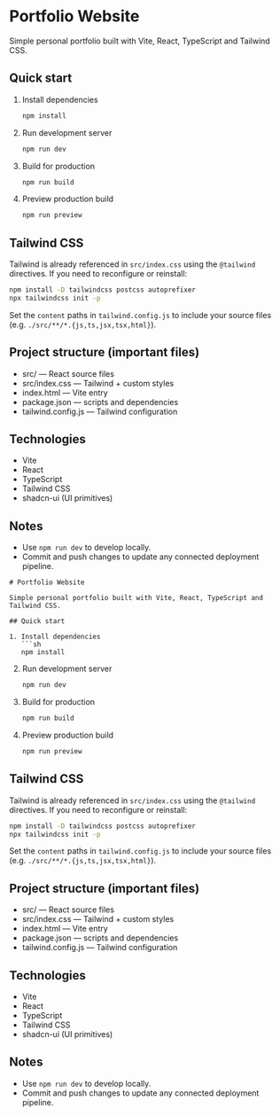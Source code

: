 # Portfolio Website

Simple personal portfolio built with Vite, React, TypeScript and Tailwind CSS.

## Quick start

1. Install dependencies
   ```sh
   npm install
   ```

2. Run development server
   ```sh
   npm run dev
   ```

3. Build for production
   ```sh
   npm run build
   ```

4. Preview production build
   ```sh
   npm run preview
   ```

## Tailwind CSS

Tailwind is already referenced in `src/index.css` using the `@tailwind` directives. If you need to reconfigure or reinstall:

```sh
npm install -D tailwindcss postcss autoprefixer
npx tailwindcss init -p
```

Set the `content` paths in `tailwind.config.js` to include your source files (e.g. `./src/**/*.{js,ts,jsx,tsx,html}`).

## Project structure (important files)

- src/ — React source files
- src/index.css — Tailwind + custom styles
- index.html — Vite entry
- package.json — scripts and dependencies
- tailwind.config.js — Tailwind configuration

## Technologies

- Vite
- React
- TypeScript
- Tailwind CSS
- shadcn-ui (UI primitives)

## Notes

- Use `npm run dev` to develop locally.
- Commit and push changes to update any connected deployment pipeline.

```// filepath: c:\Users\Fenet\Desktop\myproject\myport\portfolio-website\README.md
# Portfolio Website

Simple personal portfolio built with Vite, React, TypeScript and Tailwind CSS.

## Quick start

1. Install dependencies
   ```sh
   npm install
   ```

2. Run development server
   ```sh
   npm run dev
   ```

3. Build for production
   ```sh
   npm run build
   ```

4. Preview production build
   ```sh
   npm run preview
   ```

## Tailwind CSS

Tailwind is already referenced in `src/index.css` using the `@tailwind` directives. If you need to reconfigure or reinstall:

```sh
npm install -D tailwindcss postcss autoprefixer
npx tailwindcss init -p
```

Set the `content` paths in `tailwind.config.js` to include your source files (e.g. `./src/**/*.{js,ts,jsx,tsx,html}`).

## Project structure (important files)

- src/ — React source files
- src/index.css — Tailwind + custom styles
- index.html — Vite entry
- package.json — scripts and dependencies
- tailwind.config.js — Tailwind configuration

## Technologies

- Vite
- React
- TypeScript
- Tailwind CSS
- shadcn-ui (UI primitives)

## Notes

- Use `npm run dev` to develop locally.
- Commit and push changes to update any connected deployment pipeline.

